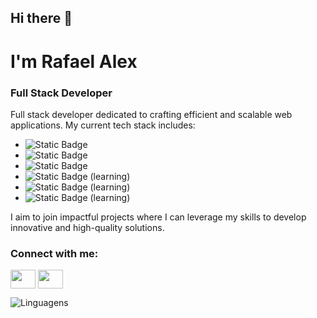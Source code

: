 ## Hi there 👋

# I'm Rafael Alex

### Full Stack Developer

Full stack developer dedicated to crafting efficient and scalable web applications. My current tech stack includes:

- ![Static Badge](https://img.shields.io/badge/html5-plain.svg)
- ![Static Badge](https://img.shields.io/badge/css3-plain.svg)
- ![Static Badge](https://img.shields.io/badge/javascript-plain.svg)
- ![Static Badge](https://img.shields.io/badge/react-original.svg) (learning)
- ![Static Badge](https://img.shields.io/badge/nodejs-plain.svg) (learning)
- ![Static Badge](https://img.shields.io/badge/typescript-plain.svg) (learning)


I aim to join impactful projects where I can leverage my skills to develop innovative and high-quality solutions.

<h3 align="left">Connect with me:</h3>
<p align="left">
<a target="blank" href="https://www.linkedin.com/in/rafael-alex-ledier-teodoro-bbb484241/" target="blank"><img align="center" src="https://cdn.jsdelivr.net/npm/simple-icons@3.0.1/icons/linkedin.svg" alt="" height="30" width="40" /></a>
<a target="blank" href="https://www.instagram.com/rafael_alex_/" target="blank"><img align="center" src="https://cdn.jsdelivr.net/npm/simple-icons@3.0.1/icons/instagram.svg" alt="" height="30" width="40" /></a>
</p>

![Linguagens](https://github-readme-stats.vercel.app/api/top-langs/?username=CadinhoVerde&layout=compact)
